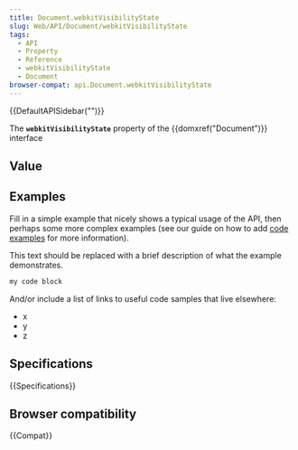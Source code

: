 ```yaml
---
title: Document.webkitVisibilityState
slug: Web/API/Document/webkitVisibilityState
tags:
  - API
  - Property
  - Reference
  - webkitVisibilityState
  - Document
browser-compat: api.Document.webkitVisibilityState
---
```

{{DefaultAPISidebar("")}}

The **`webkitVisibilityState`** property of the {{domxref("Document")}} interface 

## Value



## Examples

Fill in a simple example that nicely shows a typical usage of the API, then perhaps some more complex examples (see our guide on how to add [code examples](/en-US/docs/MDN/Contribute/Structures/Code_examples) for more information).

This text should be replaced with a brief description of what the example demonstrates.

```js
my code block
```

And/or include a list of links to useful code samples that live elsewhere:

*   x
*   y
*   z

## Specifications

{{Specifications}}

## Browser compatibility

{{Compat}}


